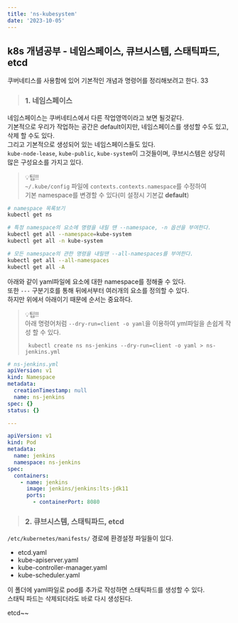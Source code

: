 ```yaml
---
title: 'ns-kubesystem'
date: '2023-10-05'
---
```


## k8s 개념공부 - 네임스페이스, 큐브시스템, 스태틱파드, etcd
쿠버네티스를 사용함에 있어 기본적인 개념과 명령어를 정리해보려고 한다. 33

> ### 1. 네임스페이스
네임스페이스는 쿠버네티스에서 다른 작업영역이라고 보면 될것같다.   
기본적으로 우리가 작업하는 공간은 default이지만, 네임스페이스를 생성할 수도 있고, 삭제 할 수도 있다.   
그리고 기본적으로 생성되어 있는 네임스페이스들도 있다.    
`kube-node-lease`, `kube-public`, `kube-system`이 그것들이며, 쿠브시스템은 상당히 많은 구성요소를 가지고 있다.   

> 💡팁!!   
> `~/.kube/config` 파일에 `contexts.contexts.namespace`를 수정하여    
> 기본 namespace를 변경할 수 있다(미 설정시 기본값 **default**)

```bash
# namespace 목록보기
kubectl get ns

# 특정 namespace의 요소에 명령을 내릴 땐 --namespace, -n 옵션을 부여한다.
kubectl get all --namespace=kube-system
kubectl get all -n kube-system

# 모든 namespace의 관한 명령을 내릴땐 --all-namespaces를 부여한다.
kubectl get all --all-namespaces
kubectl get all -A

```

아래와 같이 yaml파일에 요소에 대한 namespace를 정해줄 수 있다.    
또한 `---` 구분기호를 통해 뒤에서부터 여러개의 요소를 정의할 수 있다.   
하지만 위에서 아래이기 때문에 순서는 중요하다.   

> 💡팁!!    
> 아래 명령어처럼  `--dry-run=client -o yaml`을 이용하여 yml파일을 손쉽게 작성 할 수 있다.
>    
> ```bash[service.md](service.md)
>  kubectl create ns ns-jenkins --dry-run=client -o yaml > ns-jenkins.yml
> ```


```yaml
# ns-jenkins.yml
apiVersion: v1
kind: Namespace
metadata:
  creationTimestamp: null
  name: ns-jenkins
spec: {}
status: {}

---

apiVersion: v1
kind: Pod
metadata:
  name: jenkins
  namespace: ns-jenkins
spec:
  containers:
    - name: jenkins
      image: jenkins/jenkins:lts-jdk11
      ports:
        - containerPort: 8080

```

> ### 2. 큐브시스템, 스태틱파드, etcd
`/etc/kubernetes/manifests/` 경로에 환경설정 파일들이 있다.
* etcd.yaml
* kube-apiserver.yaml
* kube-controller-manager.yaml
* kube-scheduler.yaml

이 폴더에 yaml파일로 pod를 추가로 작성하면 스태틱파드를 생성할 수 있다.   
스태틱 파드는 삭제되더라도 바로 다시 생성된다.

etcd~~
